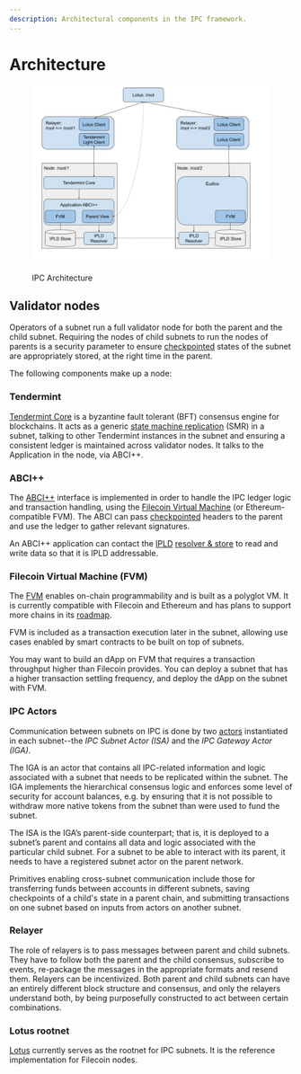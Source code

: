 ```yaml
---
description: Architectural components in the IPC framework.
---
```


# Architecture

<figure><img src="../assets/architecture.png" alt=""><figcaption><p>IPC Architecture</p></figcaption></figure>

## Validator nodes

Operators of a subnet run a full validator node for both the parent and the child subnet. Requiring the nodes of child subnets to run the nodes of parents is a security parameter to ensure [checkpointed](../key-concepts/broken-reference/) states of the subnet are appropriately stored, at the right time in the parent.

The following components make up a node:

### Tendermint

[Tendermint Core](https://tendermint.com/) is a byzantine fault tolerant (BFT) consensus engine for blockchains. It acts as a generic [state machine replication](https://en.wikipedia.org/wiki/State\_machine\_replication) (SMR) in a subnet, talking to other Tendermint instances in the subnet and ensuring a consistent ledger is maintained across validator nodes. It talks to the Application in the node, via ABCI++.

### ABCI++

The [ABCI++](https://members.delphidigital.io/learn/abci) interface is implemented in order to handle the IPC ledger logic and transaction handling, using the [Filecoin Virtual Machine](https://docs.filecoin.io/smart-contracts/fundamentals/the-fvm) (or Ethereum-compatible FVM). The ABCI can pass [checkpointed](../key-concepts/broken-reference/) headers to the parent and use the ledger to gather relevant signatures.

An ABCI++ application can contact the [IPLD](https://docs.filecoin.io/basics/project-and-community/related-projects#ipld) [resolver & store](broken-reference) to read and write data so that it is IPLD addressable.

### Filecoin Virtual Machine (FVM)

The [FVM](https://docs.filecoin.io/smart-contracts/fundamentals/the-fvm) enables on-chain programmability and is built as a polyglot VM. It is currently compatible with Filecoin and Ethereum and has plans to support more chains in its [roadmap](https://fvm.filecoin.io/).

FVM is included as a transaction execution later in the subnet, allowing use cases enabled by smart contracts to be built on top of subnets.

You may want to build an dApp on FVM that requires a transaction throughput higher than Filecoin provides. You can deploy a subnet that has a higher transaction settling frequency, and deploy the dApp on the subnet with FVM.

### IPC Actors

Communication between subnets on IPC is done by two [actors](https://docs.filecoin.io/basics/the-blockchain/actors) instantiated in each subnet--the _IPC Subnet Actor (ISA)_ and the _IPC Gateway Actor (IGA)_.

The IGA is an actor that contains all IPC-related information and logic associated with a subnet that needs to be replicated within the subnet. The IGA implements the hierarchical consensus logic and enforces some level of security for account balances, e.g. by ensuring that it is not possible to withdraw more native tokens from the subnet than were used to fund the subnet.

The ISA is the IGA’s parent-side counterpart; that is, it is deployed to a subnet’s parent and contains all data and logic associated with the particular child subnet. For a subnet to be able to interact with its parent, it needs to have a registered subnet actor on the parent network.

Primitives enabling cross-subnet communication include those for transferring funds between accounts in different subnets, saving checkpoints of a child's state in a parent chain, and submitting transactions on one subnet based on inputs from actors on another subnet.

### Relayer

The role of relayers is to pass messages between parent and child subnets. They have to follow both the parent and the child consensus, subscribe to events, re-package the messages in the appropriate formats and resend them. Relayers can be incentivized. Both parent and child subnets can have an entirely different block structure and consensus, and only the relayers understand both, by being purposefully constructed to act between certain combinations.

### Lotus rootnet

[Lotus](https://lotus.filecoin.io/lotus/get-started/what-is-lotus/) currently serves as the rootnet for IPC subnets. It is the reference implementation for Filecoin nodes.
